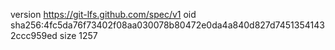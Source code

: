 version https://git-lfs.github.com/spec/v1
oid sha256:4fc5da76f73402f08aa030078b80472e0da4a840d827d74513541432ccc959ed
size 1257
